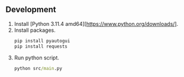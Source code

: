 ## Development

1. Install [Python 3.11.4 amd64][https://www.python.org/downloads/].
1. Install packages.
    ```cmd
    pip install pyautogui
    pip install requests
    ```
1. Run python script.
    ```cmd
    python src/main.py
    ```
